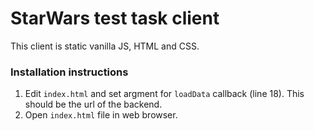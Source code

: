 # StarWars test task client

This client is static vanilla JS, HTML and CSS.

### Installation instructions

1. Edit `index.html` and set argment for `loadData` callback (line 18). This should be the url of the backend.
2. Open `index.html` file in web browser.
